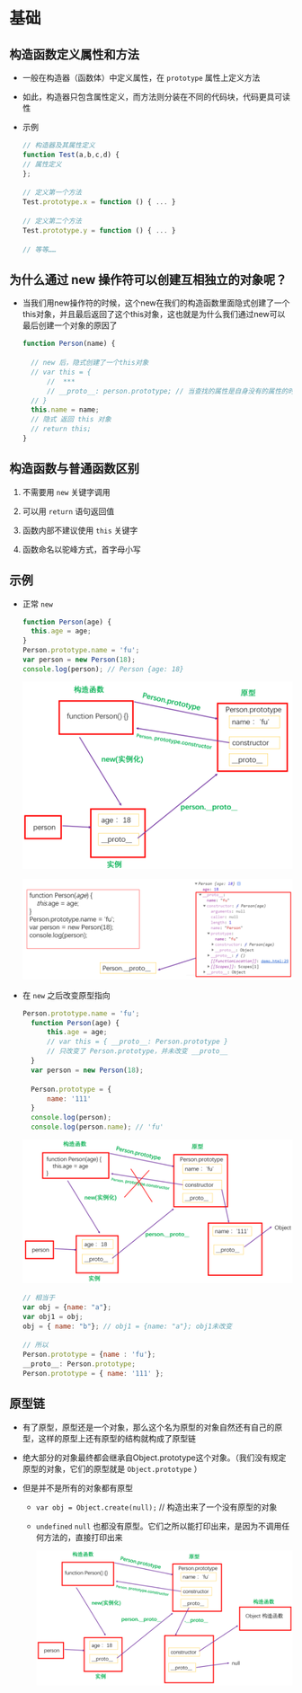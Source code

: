 # 基础

## 构造函数定义属性和方法

  - 一般在构造器（函数体）中定义属性，在 `prototype` 属性上定义方法

  - 如此，构造器只包含属性定义，而方法则分装在不同的代码块，代码更具可读性

  - 示例

    ```javascript
    // 构造器及其属性定义
    function Test(a,b,c,d) {
    // 属性定义
    };

    // 定义第一个方法
    Test.prototype.x = function () { ... }

    // 定义第二个方法
    Test.prototype.y = function () { ... }

    // 等等……
    ```

## 为什么通过 new 操作符可以创建互相独立的对象呢？

  - 当我们用new操作符的时候，这个new在我们的构造函数里面隐式创建了一个this对象，并且最后返回了这个this对象，这也就是为什么我们通过new可以最后创建一个对象的原因了

    ```javascript
    function Person(name) {

      // new 后，隐式创建了一个this对象
      // var this = {
          //  ***
          // __proto__: person.prototype; // 当查找的属性是自身没有的属性的时候，就会先查找proto这个属性，然后这个属性指向了原型，所以就到原型上面继续查找属性了
      // }
      this.name = name;
      // 隐式 返回 this 对象
      // return this;
    }
    ```

## 构造函数与普通函数区别

1.  不需要用 `new` 关键字调用

2.  可以用 `return` 语句返回值

3.  函数内部不建议使用 `this` 关键字

4.  函数命名以驼峰方式，首字母小写

## 示例

  - 正常 `new`

    ```javascript
    function Person(age) {
      this.age = age;
    }
    Person.prototype.name = 'fu';
    var person = new Person(18);
    console.log(person); // Person {age: 18}

    ```

    ![](image/原型图_Vup1NITeCz.png)

    ![](image/__proto___BMCU_9xMtj.png)

<!---->

  - 在 `new` 之后改变原型指向

    ```javascript
    Person.prototype.name = 'fu';
      function Person(age) {
          this.age = age;
          // var this = { __proto__: Person.prototype }
          // 只改变了 Person.prototype，并未改变 __proto__
      }
      var person = new Person(18);

      Person.prototype = {
          name: '111'
      }
      console.log(person);
      console.log(person.name); // 'fu'

    ```

    ![](image/改变指向_l57yc2VEu1.png)

    ```javascript
    // 相当于
    var obj = {name: "a"};
    var obj1 = obj;
    obj = { name: "b"}; // obj1 = {name: "a"}; obj1未改变

    // 所以
    Person.prototype = {name : 'fu'};
    __proto__: Person.prototype;
    Person.prototype = { name: '111' };
    ```

## 原型链

  - 有了原型，原型还是一个对象，那么这个名为原型的对象自然还有自己的原型，这样的原型上还有原型的结构就构成了原型链

  - 绝大部分的对象最终都会继承自Object.prototype这个对象。（我们没有规定原型的对象，它们的原型就是 `Object.prototype` ）

  - 但是并不是所有的对象都有原型

      - `var obj = Object.create(null);` // 构造出来了一个没有原型的对象

      - `undefined` `null` 也都没有原型。它们之所以能打印出来，是因为不调用任何方法的，直接打印出来

        ![](image/原型链图_jfFCArg6zz.png)
